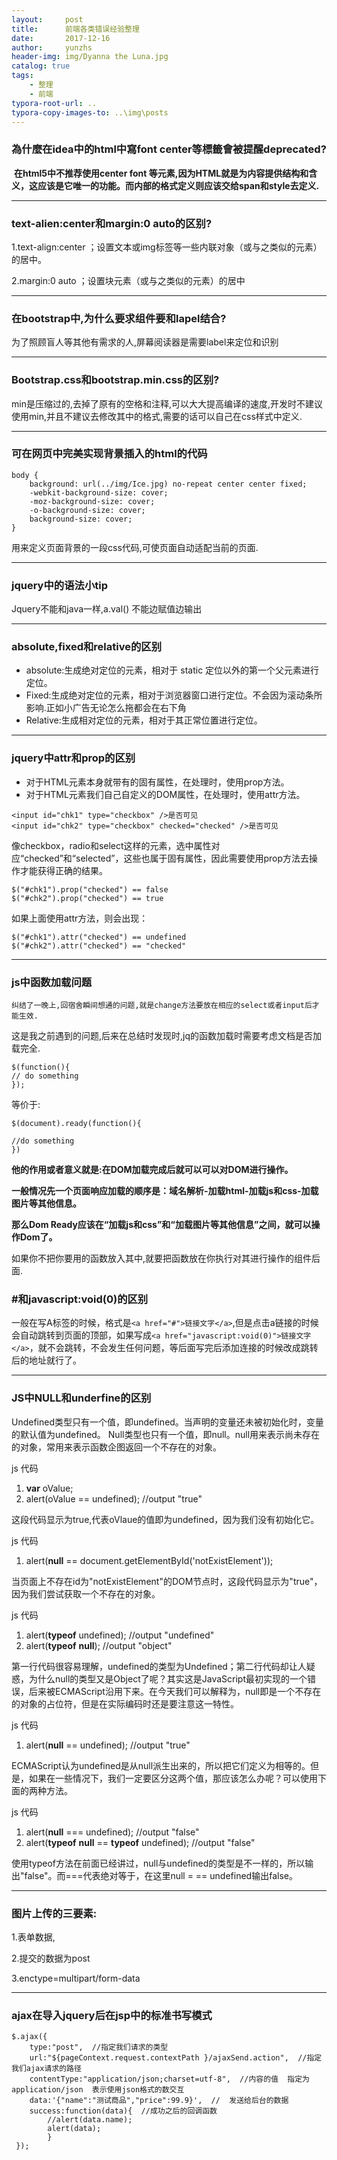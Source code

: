 ```yaml
---
layout:     post
title:      前端各类错误经验整理
date:       2017-12-16
author:     yunzhs
header-img: img/Dyanna the Luna.jpg
catalog: true
tags:
    - 整理
    - 前端
typora-root-url: ..
typora-copy-images-to: ..\img\posts
---
```


### 為什麼在idea中的html中寫font center等標籤會被提醒deprecated?

​	**在html5中不推荐使用center font 等元素,因为HTML就是为内容提供结构和含义，这应该是它唯一的功能。而内部的格式定义则应该交给span和style去定义.**

---

### text-alien:center和margin:0 auto的区别?

1.text-align:center ；设置文本或img标签等一些内联对象（或与之类似的元素）的居中。

2.margin:0 auto ；设置块元素（或与之类似的元素）的居中

---

### 在bootstrap中,为什么要求组件要和lapel结合?

为了照顾盲人等其他有需求的人,屏幕阅读器是需要label来定位和识别

---

### Bootstrap.css和bootstrap.min.css的区别?

min是压缩过的,去掉了原有的空格和注释,可以大大提高编译的速度,开发时不建议使用min,并且不建议去修改其中的格式,需要的话可以自己在css样式中定义.

---

### 可在网页中完美实现背景插入的html的代码

```
body {
    background: url(../img/Ice.jpg) no-repeat center center fixed;
    -webkit-background-size: cover;
    -moz-background-size: cover;
    -o-background-size: cover;
    background-size: cover;
}
```

用来定义页面背景的一段css代码,可使页面自动适配当前的页面.

---

### jquery中的语法小tip

Jquery不能和java一样,a.val() 不能边赋值边输出

---

### absolute,fixed和relative的区别

- absolute:生成绝对定位的元素，相对于 static 定位以外的第一个父元素进行定位。
- Fixed:生成绝对定位的元素，相对于浏览器窗口进行定位。不会因为滚动条所影响.正如小广告无论怎么拖都会在右下角
- Relative:生成相对定位的元素，相对于其正常位置进行定位。


---

###  jquery中attr和prop的区别

- 对于HTML元素本身就带有的固有属性，在处理时，使用prop方法。
- 对于HTML元素我们自己自定义的DOM属性，在处理时，使用attr方法。

```
<input id="chk1" type="checkbox" />是否可见
<input id="chk2" type="checkbox" checked="checked" />是否可见
```

像checkbox，radio和select这样的元素，选中属性对应“checked”和“selected”，这些也属于固有属性，因此需要使用prop方法去操作才能获得正确的结果。

```
$("#chk1").prop("checked") == false
$("#chk2").prop("checked") == true
```

如果上面使用attr方法，则会出现：

```
$("#chk1").attr("checked") == undefined
$("#chk2").attr("checked") == "checked"
```

---

### js中函数加载问题

`纠结了一晚上,回宿舍瞬间想通的问题,就是change方法要放在相应的select或者input后才能生效.`

这是我之前遇到的问题,后来在总结时发现时,jq的函数加载时需要考虑文档是否加载完全.

```
$(function(){
// do something
});
```

等价于:

```
$(document).ready(function(){

//do something
})
```

**他的作用或者意义就是:在DOM加载完成后就可以可以对DOM进行操作。**

**一般情况先一个页面响应加载的顺序是：域名解析-加载html-加载js和css-加载图片等其他信息。**

**那么Dom Ready应该在“加载js和css”和“加载图片等其他信息”之间，就可以操作Dom了。**

如果你不把你要用的函数放入其中,就要把函数放在你执行对其进行操作的组件后面.



###  #和javascript:void(0)的区别

一般在写A标签的时候，格式是``<a href="#">链接文字</a>``,但是点击a链接的时候会自动跳转到页面的顶部，如果写成``<a href="javascript:void(0)">链接文字</a>``，就不会跳转，不会发生任何问题，等后面写完后添加连接的时候改成跳转后的地址就行了。

------

### JS中NULL和underfine的区别

Undefined类型只有一个值，即undefined。当声明的变量还未被初始化时，变量的默认值为undefined。
Null类型也只有一个值，即null。null用来表示尚未存在的对象，常用来表示函数企图返回一个不存在的对象。

js 代码

 

1. **var** oValue;  
2. alert(oValue == undefined); //output "true"  

这段代码显示为true,代表oVlaue的值即为undefined，因为我们没有初始化它。

js 代码

 

1. alert(**null** == document.getElementById('notExistElement'));  

当页面上不存在id为"notExistElement"的DOM节点时，这段代码显示为"true"，因为我们尝试获取一个不存在的对象。

js 代码

 

1. alert(**typeof** undefined); //output "undefined"  
2. alert(**typeof** **null**); //output "object"  

第一行代码很容易理解，undefined的类型为Undefined；第二行代码却让人疑惑，为什么null的类型又是Object了呢？其实这是JavaScript最初实现的一个错误，后来被ECMAScript沿用下来。在今天我们可以解释为，null即是一个不存在的对象的占位符，但是在实际编码时还是要注意这一特性。

js 代码

 

1. alert(**null** == undefined); //output "true"  

ECMAScript认为undefined是从null派生出来的，所以把它们定义为相等的。但是，如果在一些情况下，我们一定要区分这两个值，那应该怎么办呢？可以使用下面的两种方法。

js 代码

 

1. alert(**null** === undefined); //output "false"  
2. alert(**typeof** **null** == **typeof** undefined); //output "false"  

使用typeof方法在前面已经讲过，null与undefined的类型是不一样的，所以输出"false"。而===代表绝对等于，在这里null = == undefined输出false。

---

###  图片上传的三要素:

1.表单数据,

2.提交的数据为post

3.enctype=multipart/form-data

----

### ajax在导入jquery后在jsp中的标准书写模式

```
$.ajax({
    type:"post",  //指定我们请求的类型
    url:"${pageContext.request.contextPath }/ajaxSend.action",  //指定我们ajax请求的路径
    contentType:"application/json;charset=utf-8",  //内容的值  指定为  application/json  表示使用json格式的数交互
    data:'{"name":"测试商品","price":99.9}',  //  发送给后台的数据
    success:function(data){  //成功之后的回调函数
        //alert(data.name);
        alert(data);
        }
 });
```

